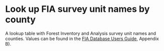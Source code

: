 # Look up FIA survey unit names by county

A lookup table with Forest Inventory and Analysis survey unit names and counties. Values can be found in the [FIA Database Users Guide](https://www.fia.fs.usda.gov/library/database-documentation/current/ver90/FIADB%20User%20Guide%20P2_9-0-1_final.pdf), Appendix B).
